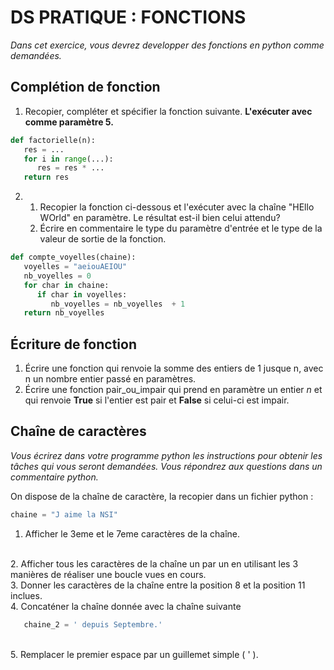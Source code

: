 # DS PRATIQUE : FONCTIONS

*Dans cet exercice, vous devrez developper des fonctions en python comme demandées.*

## Complétion de fonction

1. Recopier, compléter et spécifier la fonction suivante. **L'exécuter avec comme paramètre 5.**

```python
def factorielle(n):
   res = ...
   for i in range(...):
      res = res * ...
   return res
```

2. 
   1. Recopier la fonction ci-dessous et l'exécuter avec la chaîne "HEllo WOrld" en paramètre. Le résultat est-il bien celui attendu? 
   2. Écrire en commentaire le type du paramètre d'entrée et le type de la valeur de sortie de la fonction.

```python
def compte_voyelles(chaine):
   voyelles = "aeiouAEIOU"
   nb_voyelles = 0
   for char in chaine:
      if char in voyelles:
         nb_voyelles = nb_voyelles  + 1
   return nb_voyelles
```
## Écriture de fonction

1. Écrire une fonction qui renvoie la somme des entiers de 1 jusque n, avec n un nombre entier passé en paramètres.  
2. Écrire une fonction pair_ou_impair qui prend en paramètre un entier $n$ et qui renvoie **True** si l'entier est pair et **False** si celui-ci est impair.

## Chaîne de caractères

*Vous écrirez dans votre programme python les instructions pour obtenir les tâches qui vous seront demandées. Vous répondrez aux questions dans un commentaire python.*

On dispose de la chaîne de caractère, la recopier dans un fichier python :

```python
chaine = "J aime la NSI"
```

1. Afficher le 3eme et le 7eme caractères de la chaîne. 
<br/>
2. Afficher tous les caractères de la chaîne un par un en utilisant les 3 manières de réaliser une boucle vues en cours.  
   <br/>
3. Donner les caractères de la chaîne entre la position 8 et la position 11 inclues.

<br/>
4. Concaténer la chaîne donnée avec la chaîne suivante

   ```python
      chaine_2 = ' depuis Septembre.'
   ```
<br/>
5. Remplacer le premier espace par un guillemet simple ( ' ).
